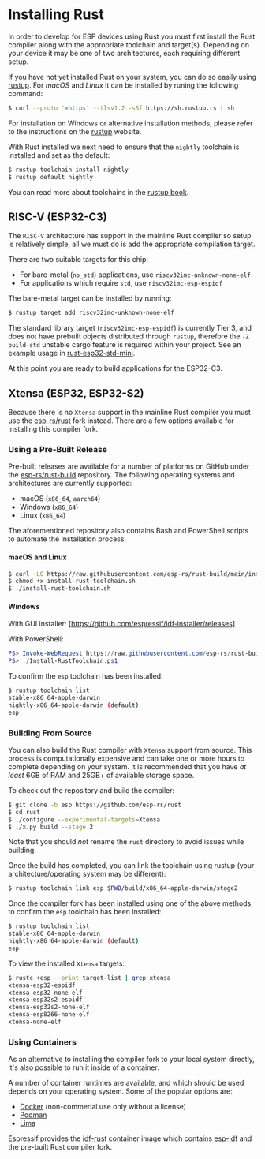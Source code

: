 # Installing Rust

In order to develop for ESP devices using Rust you must first install the Rust compiler along with the appropriate toolchain and target(s). Depending on your device it may be one of two architectures, each requiring different setup.

If you have not yet installed Rust on your system, you can do so easily using [rustup]. For _macOS_ and _Linux_ it can be installed by runing the following command:

```bash
$ curl --proto '=https' --tlsv1.2 -sSf https://sh.rustup.rs | sh
```

For installation on Windows or alternative installation methods, please refer to the instructions on the [rustup] website.

With Rust installed we next need to ensure that the `nightly` toolchain is installed and set as the default:

```bash
$ rustup toolchain install nightly
$ rustup default nightly
```

You can read more about toolchains in the [rustup book].

[rustup]: https://rustup.rs/
[rustup book]: https://rust-lang.github.io/rustup/concepts/toolchains.html

## RISC-V (ESP32-C3)

The `RISC-V` architecture has support in the mainline Rust compiler so setup is relatively simple, all we must do is add the appropriate compilation target.

There are two suitable targets for this chip:

- For bare-metal (`no_std`) applications, use `riscv32imc-unknown-none-elf`
- For applications which require `std`, use `riscv32imc-esp-espidf`

The bare-metal target can be installed by running:

```bash
$ rustup target add riscv32imc-unknown-none-elf
```
The standard library target (`riscv32imc-esp-espidf`) is currently Tier 3, and does not have prebuilt objects distributed through `rustup`, therefore the `-Z build-std` unstable cargo feature is required within your project. See an example usage in [rust-esp32-std-mini](https://github.com/ivmarkov/rust-esp32-std-mini/blob/5fe3a5d75b16c6cee63e4c36b87f936744151494/.cargo/config.toml#L25-L26).

At this point you are ready to build applications for the ESP32-C3.

[rustup]: https://rustup.rs/
[esp-idf]: https://github.com/espressif/esp-idf

## Xtensa (ESP32, ESP32-S2)

Because there is no `Xtensa` support in the mainline Rust compiler you must use the [esp-rs/rust] fork instead. There are a few options available for installing this compiler fork.

[esp-rs/rust]: https://github.com/esp-rs/rust

### Using a Pre-Built Release

Pre-built releases are available for a number of platforms on GitHub under the [esp-rs/rust-build] repository. The following operating systems and architectures are currently supported:

- macOS (`x86_64`, `aarch64`)
- Windows (`x86_64`)
- Linux (`x86_64`)

The aforementioned repository also contains Bash and PowerShell scripts to automate the installation process.

#### macOS and Linux

```bash
$ curl -LO https://raw.githubusercontent.com/esp-rs/rust-build/main/install-rust-toolchain.sh
$ chmod +x install-rust-toolchain.sh
$ ./install-rust-toolchain.sh
```

#### Windows

With GUI installer: [https://github.com/espressif/idf-installer/releases]

With PowerShell:

```powershell
PS> Invoke-WebRequest https://raw.githubusercontent.com/esp-rs/rust-build/main/Install-RustToolchain.ps1 -OutFile Install-RustToolchain.ps1
PS> ./Install-RustToolchain.ps1
```

To confirm the `esp` toolchain has been installed:

```bash
$ rustup toolchain list
stable-x86_64-apple-darwin
nightly-x86_64-apple-darwin (default)
esp
```

[esp-rs/rust-build]: https://github.com/esp-rs/rust-build
[https://github.com/espressif/idf-installer/releases]: https://github.com/espressif/idf-installer/releases

### Building From Source

You can also build the Rust compiler with `Xtensa` support from source. This process is computationally expensive and can take one or more hours to complete depending on your system. It is recommended that you have _at least_ 6GB of RAM and 25GB+ of available storage space.

To check out the repository and build the compiler:

```bash
$ git clone -b esp https://github.com/esp-rs/rust
$ cd rust
$ ./configure --experimental-targets=Xtensa
$ ./x.py build --stage 2
```

Note that you should _not_ rename the `rust` directory to avoid issues while building.

Once the build has completed, you can link the toolchain using rustup (your architecture/operating system may be different):

```bash
$ rustup toolchain link esp $PWD/build/x86_64-apple-darwin/stage2
```

Once the compiler fork has been installed using one of the above methods, to confirm the `esp` toolchain has been installed:

```bash
$ rustup toolchain list
stable-x86_64-apple-darwin
nightly-x86_64-apple-darwin (default)
esp
```

To view the installed `Xtensa` targets:

```bash
$ rustc +esp --print target-list | grep xtensa
xtensa-esp32-espidf
xtensa-esp32-none-elf
xtensa-esp32s2-espidf
xtensa-esp32s2-none-elf
xtensa-esp8266-none-elf
xtensa-none-elf
```

### Using Containers

As an alternative to installing the compiler fork to your local system directly, it's also possible to run it inside of a container.

A number of container runtimes are available, and which should be used depends on your operating system. Some of the popular options are:

- [Docker] (non-commerial use only without a license)
- [Podman]
- [Lima]

Espressif provides the [idf-rust] container image which contains [esp-idf] and the pre-built Rust compiler fork.

[docker]: https://www.docker.com/
[podman]: https://podman.io/
[lima]: https://github.com/lima-vm/lima
[idf-rust]: https://hub.docker.com/r/espressif/idf-rust

